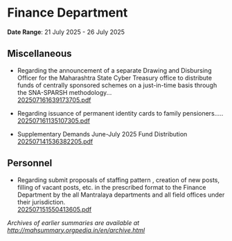# Finance Department

**Date Range**: 21 July 2025 - 26 July 2025


## Miscellaneous
- Regarding the announcement of a separate Drawing and Disbursing Officer for the Maharashtra State Cyber Treasury office to distribute funds of centrally sponsored schemes on a just-in-time basis through the SNA-SPARSH methodology...\
  [202507161639173705.pdf](https://gr.maharashtra.gov.in/Site/Upload/Government%20Resolutions/English/202507161639173705.pdf)

- Regarding issuance of permanent identity cards to family pensioners.....\
  [202507161135107305.pdf](https://gr.maharashtra.gov.in/Site/Upload/Government%20Resolutions/English/202507161135107305.pdf)

- Supplementary Demands June-July 2025 Fund Distribution\
  [202507141536382205.pdf](https://gr.maharashtra.gov.in/Site/Upload/Government%20Resolutions/English/202507141536382205.pdf)

## Personnel
- Regarding submit proposals of staffing pattern , creation of new posts, filling of vacant posts, etc. in the prescribed format to the Finance Department by the all Mantralaya departments and all field offices under their jurisdiction.\
  [202507151550413605.pdf](https://gr.maharashtra.gov.in/Site/Upload/Government%20Resolutions/English/202507151550413605.pdf)


*Archives of earlier summaries are available at http://mahsummary.orgpedia.in/en/archive.html*